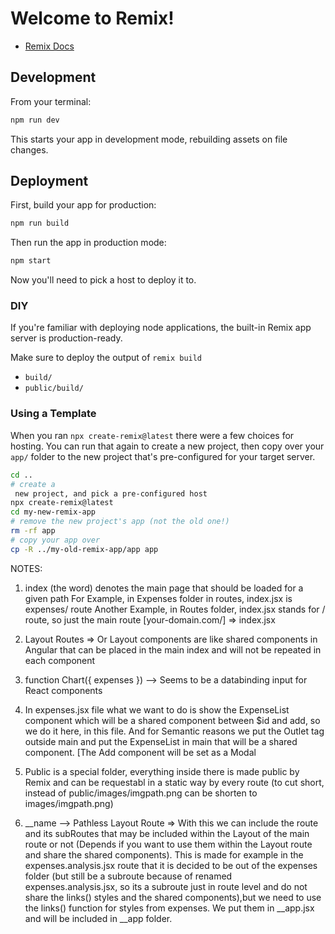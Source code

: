 # Welcome to Remix!

- [Remix Docs](https://remix.run/docs)

## Development

From your terminal:

```sh
npm run dev
```

This starts your app in development mode, rebuilding assets on file changes.

## Deployment

First, build your app for production:

```sh
npm run build
```

Then run the app in production mode:

```sh
npm start
```

Now you'll need to pick a host to deploy it to.

### DIY

If you're familiar with deploying node applications, the built-in Remix app server is production-ready.

Make sure to deploy the output of `remix build`

- `build/`
- `public/build/`

### Using a Template

When you ran `npx create-remix@latest` there were a few choices for hosting. You can run that again to create a new project, then copy over your `app/` folder to the new project that's pre-configured for your target server.

```sh
cd ..
# create a
 new project, and pick a pre-configured host
npx create-remix@latest
cd my-new-remix-app
# remove the new project's app (not the old one!)
rm -rf app
# copy your app over
cp -R ../my-old-remix-app/app app
```


NOTES:

1. index (the word) denotes the main page that should be loaded for a given path
     For Example, in Expenses folder in routes, index.jsx is expenses/   route 
     Another Example, in Routes folder, index.jsx stands for /    route, so just the main route [your-domain.com/] => index.jsx

2. Layout Routes => Or Layout components are like shared components in Angular that can be placed in the main index and will not be repeated in each component     

3. function Chart({ expenses }) --> Seems to be a databinding input for React components

4. In expenses.jsx file what we want to do is show the ExpenseList component which will be a shared component between $id and add, so we do it here, in this file. And for Semantic reasons we put the Outlet tag outside main and put the ExpenseList in main that will be a shared component. [The Add component will be set as a Modal

5. Public is a special folder, everything inside there is made public by Remix and can be requestabl in a static way by every route (to cut short, instead of public/images/imgpath.png  can be shorten to images/imgpath.png)

6. __name --> Pathless Layout Route => With this we can include the route and its subRoutes that may be included within the Layout of the main route or not (Depends if you want to use them within the Layout route and share the shared components).
This is made for example in the expenses.analysis.jsx route that it is decided to be out of the expenses folder (but still be a subroute because of renamed expenses.analysis.jsx, so its a subroute just in route level and do not share the links() styles and the shared components),but we need to use the links() function for styles from expenses. We put them in __app.jsx and will be included in __app folder.  